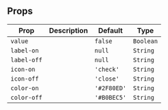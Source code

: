 ## Props

| Prop        | Description | Default     | Type      |
| ----------- | ----------- | ----------- | --------- |
| `value`     |             | `false`     | `Boolean` |
| `label-on`  |             | `null`      | `String`  |
| `label-off` |             | `null`      | `String`  |
| `icon-on`   |             | `'check'`   | `String`  |
| `icon-off`  |             | `'close'`   | `String`  |
| `color-on`  |             | `'#2F80ED'` | `String`  |
| `color-off` |             | `'#B0BEC5'` | `String`  |
